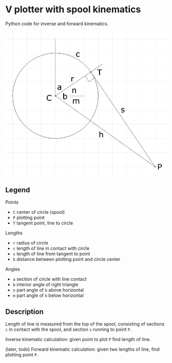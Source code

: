 # V plotter with spool kinematics

Python code for inverse and forward kinematics.

![calculationdiagram](spool.PNG "Calculation Diagram")

## Legend

Points
- `C` center of circle (spool)
- `P` plotting point
- `T` tangent point, line to circle

Lengths
- `r` radius of circle
- `c` length of line in contact with circle
- `s` length of line from tangent to point
- `h` distance between plotting point and circle center

Angles
- `a` section of circle with line contact
- `b` interior angle of right triangle
- `n` part angle of `b` above horizontal
- `m` part angle of `b` below horizontal

## Description

Length of line is measured from the top of the spool, consisting
of sections `c` in contact with the spool, and section `s` running
to point `P`.

Inverse kinematic calculation: given point to plot `P` find length
of line.

(later, todo) Forward kinematic calculation: given two lengths of line, find
plotting point `P`.
